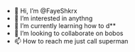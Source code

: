 - 👋 Hi, I’m @FayeShkrx
- 👀 I’m interested in anythng
- 🌱 I’m currently learning how to d**
- 💞️ I’m looking to collaborate on bobos
- 📫 How to reach me just call superman

<!---
FayeShkrx/FayeShkrx is a ✨ special ✨ repository because its `README.md` (this file) appears on your GitHub profile.
You can click the Preview link to take a look at your changes.
--->


